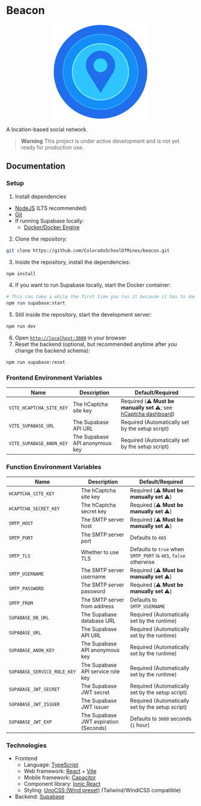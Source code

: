 # Beacon

<p align="center">
  <img alt="Beacon logo" height="256" width="256" src="src/assets/logo.png">
</p>

A location-based social network.

> **Warning**
> This project is under active development and is not yet ready for production use.

## Documentation

### Setup

1. Install dependencies

- [NodeJS](https://nodejs.org/en/download/) (LTS recommended)
- [Git](https://git-scm.com/downloads)
- If running Supabase locally:
  - [Docker/Docker Engine](https://docs.docker.com/engine/install/)

2. Clone the repository:

```bash
git clone https://github.com/ColoradoSchoolOfMines/beacon.git
```

3. Inside the repository, install the dependencies:

```bash
npm install
```

4. If you want to run Supabase locally, start the Docker container:

```bash
# This can take a while the first time you run it because it has to download a bunch of Docker images
npm run supabase:start
```

5. Still inside the repository, start the development server:

```bash
npm run dev
```

6. Open [`http://localhost:3000`](http://localhost:3000) in your browser
7. Reset the backend (optional, but recommended anytime after you change the backend schema):

```bash
npm run supabase:reset
```

### Frontend Environment Variables

| Name                     | Description                    | Default/Required                                                                                                        |
| ------------------------ | ------------------------------ | ----------------------------------------------------------------------------------------------------------------------- |
| `VITE_HCAPTCHA_SITE_KEY` | The hCaptcha site key          | Required (:warning: **Must be manually set** :warning:; see [hCaptcha dashboard](https://dashboard.hcaptcha.com/sites)) |
| `VITE_SUPABASE_URL`      | The Supabase API URL           | Required (Automatically set by the setup script)                                                                        |
| `VITE_SUPABASE_ANON_KEY` | The Supabase API anonymous key | Required (Automatically set by the setup script)                                                                        |

### Function Environment Variables

| Name                        | Description                           | Default/Required                                                |
| --------------------------- | ------------------------------------- | --------------------------------------------------------------- |
| `HCAPTCHA_SITE_KEY`         | The hCaptcha site key                 | Required (:warning: **Must be manually set** :warning:)         |
| `HCAPTCHA_SECRET_KEY`       | The hCaptcha secret key               | Required (:warning: **Must be manually set** :warning:)         |
| `SMTP_HOST`                 | The SMTP server host                  | Required (:warning: **Must be manually set** :warning:)         |
| `SMTP_PORT`                 | The SMTP server port                  | Defaults to `465`                                               |
| `SMTP_TLS`                  | Whether to use TLS                    | Defaults to `true` when `SMTP_PORT` is `465`, `false` otherwise |
| `SMTP_USERNAME`             | The SMTP server username              | Required (:warning: **Must be manually set** :warning:)         |
| `SMTP_PASSWORD`             | The SMTP server password              | Required (:warning: **Must be manually set** :warning:)         |
| `SMTP_FROM`                 | The SMTP server from address          | Defaults to `SMTP_USERNAME`                                     |
| `SUPABASE_DB_URL`           | The Supabase database URL             | Required (Automatically set by the runtime)                     |
| `SUPABASE_URL`              | The Supabase API URL                  | Required (Automatically set by the runtime)                     |
| `SUPABASE_ANON_KEY`         | The Supabase API anonymous key        | Required (Automatically set by the runtime)                     |
| `SUPABASE_SERVICE_ROLE_KEY` | The Supabase API service role key     | Required (Automatically set by the runtime)                     |
| `SUPABASE_JWT_SECRET`       | The Supabase JWT secret               | Required (Automatically set by the setup script)                |
| `SUPABASE_JWT_ISSUER`       | The Supabase JWT issuer               | Required (Automatically set by the setup script)                |
| `SUPABASE_JWT_EXP`          | The Supabase JWT expiration (Seconds) | Defaults to `3600` seconds (`1` hour)                           |

### Technologies

- Frontend
  - Language: [TypeScript](https://www.typescriptlang.org)
  - Web framework: [React](https://reactjs.org) + [Vite](https://vitejs.dev)
  - Mobile framework: [Capacitor](https://capacitorjs.com)
  - Component library: [Ionic React](https://ionicframework.com/docs/react)
  - Styling: [UnoCSS (Wind preset)](https://unocss.dev/presets/wind#wind-preset) (Tailwind/WindiCSS compatible)
- Backend: [Supabase](https://supabase.com)
